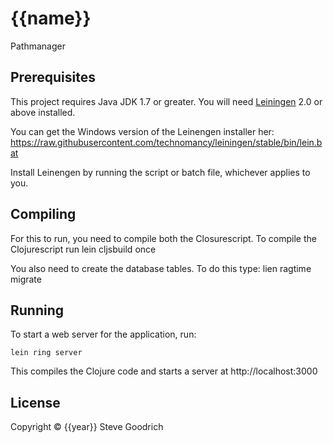 # {{name}}

Pathmanager

## Prerequisites

This project requires Java JDK 1.7 or greater.
You will need [Leiningen][1] 2.0 or above installed.

[1]: https://github.com/technomancy/leiningen

You can get the Windows version of the Leinengen installer her:
    https://raw.githubusercontent.com/technomancy/leiningen/stable/bin/lein.bat

Install Leinengen by running the script or batch file, whichever applies to you.

## Compiling
For this to run, you need to compile both the Closurescript.
To compile the Clojurescript run
    lein cljsbuild once

You also need to create the database tables. To do this type:
    lien ragtime migrate

## Running

To start a web server for the application, run:

    lein ring server

This compiles the Clojure code and starts a server at http://localhost:3000

## License

Copyright © {{year}} Steve Goodrich
